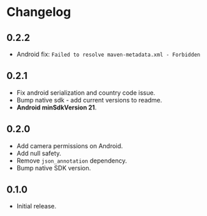 # Changelog

## 0.2.2

- Android fix: `Failed to resolve maven-metadata.xml - Forbidden`

## 0.2.1

- Fix android serialization and country code issue.
- Bump native sdk - add current versions to readme.
- **Android minSdkVersion 21**.

## 0.2.0

- Add camera permissions on Android.
- Add null safety.
- Remove `json_annotation` dependency.
- Bump native SDK version.

## 0.1.0

- Initial release.
